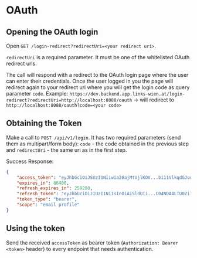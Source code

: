 # OAuth 

## Opening the OAuth login

Open `GET /login-redirect?redirectUri=<your redirect uri>`.

`redirectUri` is a required parameter. It must be one of the whitelisted OAuth redirect urls.

The call will respond with a redirect to the OAuth login page where the user can enter their credentials.
Once the user logged in you the page will redirect again to your redirect uri where you will get the login code as query parameter `code`.
Example: `https://dev.backend.app.links-wien.at/login-redirect?redirectUri=http://localhost:8080/oauth` -> will redirect to `http://localhost:8080/oauth?code=<your code>`

## Obtaining the Token

Make a call to `POST /api/v1/login`. It has two required parameters (send them as multipart/form body): `code` - the code obtained in the previous step and `redirectUri` - the same uri as in the first step.

Success Response:
```json
{
	"access_token": "eyJhbGciOiJSUzI1Niiwia20ajMtVjlKOV...bi11VlkqdGJodHRwczovmFtZS9Lw",
	"expires_in": 86400,
	"refresh_expires_in": 259200,
	"refresh_token": "eyJhbGciOiJIUzI1NiIsInOiAiSldUIi...C04NDA4LTU0Zi1hYzZgl8C3VSq3Fc",
	"token_type": "bearer",
	"scope": "email profile"
}
```

## Using the token

Send the received `accessToken` as bearer token (`Authorization: Bearer <token>` header) to every endpoint that needs authentication.




